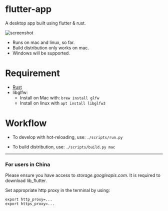 # flutter-app

A desktop app built using flutter & rust.

![screenshot](https://raw.githubusercontent.com/gliheng/flutter-rs/master/www/images/screenshot_mac.png)


- Runs on mac and linux, so far.
- Build distribution only works on mac.
- Windows will be supported.

# Requirement

- [Rust](https://www.rust-lang.org/tools/install)
- libglfw:
    - Install on Mac with: `brew install glfw`
    - Install on linux with `apt install libglfw3`

# Workflow
- To develop with hot-reloading, use:
    `./scripts/run.py`

- To build distribution, use:
    `./scripts/build.py mac`

---

### For users in China
Please ensure you have access to *storage.googleapis.com*. It is required to download lib_flutter. 

Set appropriate http proxy in the terminal by using:
```shell
export http_proxy=...
export https_proxy=...
```